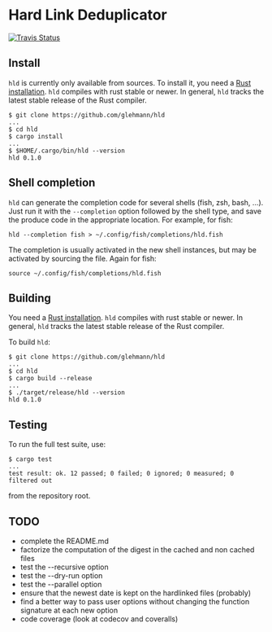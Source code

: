 Hard Link Deduplicator
======================

[![Travis Status](https://api.travis-ci.com/glehmann/hld.svg?branch=master)](https://travis-ci.com/glehmann/hld)

Install
-------

`hld` is currently only available from sources. To install it, you need
a [Rust installation](https://www.rust-lang.org/). `hld` compiles with rust
stable or newer. In general, `hld` tracks the latest stable release of the
Rust compiler.

```
$ git clone https://github.com/glehmann/hld
...
$ cd hld
$ cargo install
...
$ $HOME/.cargo/bin/hld --version
hld 0.1.0
```

Shell completion
----------------

`hld` can generate the completion code for several shells (fish, zsh, bash, …).
Just run it with the `--completion` option followed by the shell type, and save
the produce code in the appropriate location. For example, for fish:

```fish
hld --completion fish > ~/.config/fish/completions/hld.fish
```

The completion is usually activated in the new shell instances, but may be
activated by sourcing the file. Again for fish:

```fish
source ~/.config/fish/completions/hld.fish
```

Building
--------

You need a [Rust installation](https://www.rust-lang.org/). `hld` compiles
with rust stable or newer. In general, `hld` tracks the latest stable release
of the Rust compiler.

To build `hld`:

```
$ git clone https://github.com/glehmann/hld
...
$ cd hld
$ cargo build --release
...
$ ./target/release/hld --version
hld 0.1.0
```

Testing
-------

To run the full test suite, use:

```
$ cargo test
...
test result: ok. 12 passed; 0 failed; 0 ignored; 0 measured; 0 filtered out

```

from the repository root.


TODO
----

* complete the README.md
* factorize the computation of the digest in the cached and non cached files
* test the --recursive option
* test the --dry-run option
* test the --parallel option
* ensure that the newest date is kept on the hardlinked files (probably)
* find a better way to pass user options without changing the function signature
  at each new option
* code coverage (look at codecov and coveralls)
